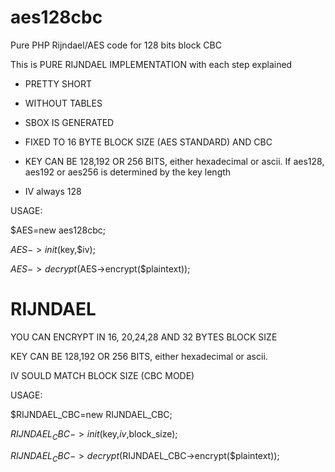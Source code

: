 # aes128cbc
Pure PHP Rijndael/AES code for 128 bits block CBC

This is PURE RIJNDAEL IMPLEMENTATION with each step explained

- PRETTY SHORT

- WITHOUT TABLES

- SBOX IS GENERATED

- FIXED TO 16 BYTE BLOCK SIZE (AES STANDARD) AND CBC

- KEY CAN BE 128,192 OR 256 BITS, either hexadecimal or ascii. If aes128, aes192 or aes256 is determined by the key length

- IV always 128

USAGE:

$AES=new aes128cbc;

$AES->init($key,$iv);

$AES->decrypt($AES->encrypt($plaintext));

# RIJNDAEL

YOU CAN ENCRYPT IN 16, 20,24,28 AND 32 BYTES BLOCK SIZE

KEY CAN BE 128,192 OR 256 BITS, either hexadecimal or ascii. 

IV SOULD MATCH BLOCK SIZE (CBC MODE)

USAGE:

$RIJNDAEL_CBC=new RIJNDAEL_CBC;

$RIJNDAEL_CBC->init($key,$iv,$block_size);

$RIJNDAEL_CBC->decrypt($RIJNDAEL_CBC->encrypt($plaintext));
